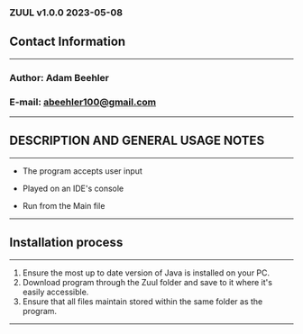 ### ZUUL v1.0.0 2023-05-08

## Contact Information
--------------------
### Author: Adam Beehler
### E-mail: abeehler100@gmail.com
----------------------------------------

## DESCRIPTION AND GENERAL USAGE NOTES
-------------------------------------
- The program accepts user input

- Played on an IDE's console

- Run from the Main file
----------------------------------------------------------------------------------

## Installation process
----------------------
1. Ensure the most up to date version of Java is installed on your PC.
2. Download program through the Zuul folder and save to it where it's easily accessible.
3. Ensure that all files maintain stored within the same folder as the program.
---------------------------------------------------------------------------------------------------------
